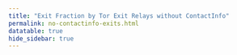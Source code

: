 ```yaml
---
title: "Exit Fraction by Tor Exit Relays without ContactInfo"
permalink: no-contactinfo-exits.html
datatable: true
hide_sidebar: true
---
```


<div>                        <script type="text/javascript">window.PlotlyConfig = {MathJaxConfig: 'local'};</script>
        <script src="https://cdn.plot.ly/plotly-latest.min.js"></script>                <div id="8e610018-746e-4ce7-8e89-26edb5a8c593" class="plotly-graph-div" style="height:100%; width:100%;"></div>            <script type="text/javascript">                                    window.PLOTLYENV=window.PLOTLYENV || {};                                    if (document.getElementById("8e610018-746e-4ce7-8e89-26edb5a8c593")) {                    Plotly.newPlot(                        "8e610018-746e-4ce7-8e89-26edb5a8c593",                        [{"fill": "tozeroy", "line": {"color": "red"}, "name": "exit probability (%)", "type": "scatter", "x": ["2021-01-16", "2021-01-17", "2021-01-18", "2021-01-19", "2021-01-20", "2021-01-21", "2021-01-22", "2021-01-23", "2021-01-24", "2021-01-25", "2021-01-26", "2021-01-27", "2021-01-28", "2021-01-29", "2021-01-30", "2021-01-31", "2021-02-01", "2021-02-02", "2021-02-03", "2021-02-04", "2021-02-05", "2021-02-06", "2021-02-07", "2021-02-08", "2021-02-09", "2021-02-10", "2021-02-11", "2021-02-12", "2021-02-13", "2021-02-14", "2021-02-15", "2021-02-16", "2021-02-17", "2021-02-18", "2021-02-19", "2021-02-20", "2021-02-21", "2021-02-22", "2021-02-23", "2021-02-24", "2021-02-25", "2021-02-26", "2021-02-27", "2021-02-28", "2021-03-01", "2021-03-02", "2021-03-03", "2021-03-04", "2021-03-05", "2021-03-06", "2021-03-07", "2021-03-08", "2021-03-09", "2021-03-10", "2021-03-11", "2021-03-13", "2021-03-14", "2021-03-15", "2021-03-16", "2021-03-17", "2021-03-18", "2021-03-19", "2021-03-20", "2021-03-21", "2021-03-22", "2021-03-23", "2021-03-24", "2021-03-25", "2021-03-26", "2021-03-27", "2021-03-28", "2021-03-29", "2021-03-30", "2021-03-31", "2021-04-01", "2021-04-02", "2021-04-03", "2021-04-04", "2021-04-05", "2021-04-06", "2021-04-07", "2021-04-08", "2021-04-09", "2021-04-10", "2021-04-11", "2021-04-12", "2021-04-13", "2021-04-14", "2021-04-15", "2021-04-16", "2021-04-17", "2021-04-18", "2021-04-19", "2021-04-20", "2021-04-21", "2021-04-22", "2021-04-23", "2021-04-24", "2021-04-25", "2021-04-26", "2021-04-27", "2021-04-28", "2021-04-29", "2021-04-30", "2021-05-01", "2021-05-02", "2021-05-03", "2021-05-04", "2021-05-05", "2021-05-06", "2021-05-07", "2021-05-08", "2021-05-09", "2021-05-10", "2021-05-11", "2021-05-12", "2021-05-13", "2021-05-14", "2021-05-15", "2021-05-16", "2021-05-17", "2021-05-18", "2021-05-19", "2021-05-20", "2021-05-21", "2021-05-22", "2021-05-23", "2021-05-24", "2021-05-25", "2021-05-26", "2021-05-27", "2021-05-28", "2021-05-29", "2021-05-30", "2021-05-31", "2021-06-01", "2021-06-02", "2021-06-03", "2021-06-04", "2021-06-05", "2021-06-06", "2021-06-07", "2021-06-09", "2021-06-10", "2021-06-11", "2021-06-12", "2021-06-13", "2021-06-14", "2021-06-15", "2021-06-16", "2021-06-17", "2021-06-18", "2021-06-19", "2021-06-20", "2021-06-21", "2021-06-22", "2021-06-23", "2021-06-24", "2021-06-25", "2021-06-26", "2021-06-27", "2021-06-28", "2021-06-29", "2021-06-30", "2021-07-01", "2021-07-02", "2021-07-03", "2021-07-04", "2021-07-05", "2021-07-06", "2021-07-07", "2021-07-08", "2021-07-09", "2021-07-10", "2021-07-11", "2021-07-12", "2021-07-13", "2021-07-14", "2021-07-15", "2021-07-16"], "xaxis": "x", "y": [20.58, 20.52, 19.52, 19.36, 19.64, 19.76, 19.54, 19.52, 19.67, 19.48, 19.0, 19.04, 19.75, 19.54, 19.4, 19.55, 19.4, 19.78, 19.66, 21.43, 17.78, 17.62, 18.11, 16.83, 18.14, 17.97, 18.27, 17.79, 18.03, 18.27, 18.76, 18.78, 19.37, 21.46, 9.74, 9.7, 10.87, 11.04, 10.82, 10.77, 11.05, 11.04, 11.2, 11.68, 11.66, 12.12, 12.17, 9.68, 9.46, 9.83, 9.3, 9.74, 9.64, 9.36, 8.91, 9.15, 9.65, 4.95, 4.85, 4.67, 5.08, 5.82, 6.05, 5.98, 4.36, 4.21, 4.3, 4.14, 4.06, 3.94, 4.07, 4.02, 4.07, 4.38, 4.54, 4.59, 4.62, 4.52, 4.69, 4.34, 4.28, 4.39, 4.32, 4.36, 4.61, 3.93, 4.16, 4.58, 4.38, 4.59, 4.63, 4.98, 5.35, 5.51, 5.87, 6.18, 6.62, 6.78, 7.31, 7.69, 7.87, 5.36, 5.53, 5.55, 5.37, 5.21, 5.38, 5.35, 5.35, 5.77, 5.82, 5.69, 5.85, 5.87, 6.17, 6.18, 6.44, 6.86, 7.02, 6.76, 6.76, 6.97, 7.19, 7.06, 7.32, 6.9, 7.11, 6.8, 7.02, 7.09, 6.65, 6.54, 6.34, 6.47, 5.92, 6.07, 5.85, 5.1, 5.22, 5.3, 5.05, 5.31, 4.85, 4.9, 4.99, 5.06, 5.21, 5.07, 4.45, 4.72, 4.54, 4.71, 4.63, 4.68, 4.63, 4.96, 4.69, 4.69, 5.1, 4.92, 5.27, 4.88, 4.57, 4.51, 4.4, 4.59, 4.65, 4.58, 4.9, 4.59, 4.4, 4.24, 4.55, 4.71, 4.52, 4.72, 4.66, 4.73, 4.74, 4.64], "yaxis": "y"}, {"line": {"color": "black"}, "name": "exit relays without ContactInfo", "type": "scatter", "x": ["2021-01-16", "2021-01-17", "2021-01-18", "2021-01-19", "2021-01-20", "2021-01-21", "2021-01-22", "2021-01-23", "2021-01-24", "2021-01-25", "2021-01-26", "2021-01-27", "2021-01-28", "2021-01-29", "2021-01-30", "2021-01-31", "2021-02-01", "2021-02-02", "2021-02-03", "2021-02-04", "2021-02-05", "2021-02-06", "2021-02-07", "2021-02-08", "2021-02-09", "2021-02-10", "2021-02-11", "2021-02-12", "2021-02-13", "2021-02-14", "2021-02-15", "2021-02-16", "2021-02-17", "2021-02-18", "2021-02-19", "2021-02-20", "2021-02-21", "2021-02-22", "2021-02-23", "2021-02-24", "2021-02-25", "2021-02-26", "2021-02-27", "2021-02-28", "2021-03-01", "2021-03-02", "2021-03-03", "2021-03-04", "2021-03-05", "2021-03-06", "2021-03-07", "2021-03-08", "2021-03-09", "2021-03-10", "2021-03-11", "2021-03-13", "2021-03-14", "2021-03-15", "2021-03-16", "2021-03-17", "2021-03-18", "2021-03-19", "2021-03-20", "2021-03-21", "2021-03-22", "2021-03-23", "2021-03-24", "2021-03-25", "2021-03-26", "2021-03-27", "2021-03-28", "2021-03-29", "2021-03-30", "2021-03-31", "2021-04-01", "2021-04-02", "2021-04-03", "2021-04-04", "2021-04-05", "2021-04-06", "2021-04-07", "2021-04-08", "2021-04-09", "2021-04-10", "2021-04-11", "2021-04-12", "2021-04-13", "2021-04-14", "2021-04-15", "2021-04-16", "2021-04-17", "2021-04-18", "2021-04-19", "2021-04-20", "2021-04-21", "2021-04-22", "2021-04-23", "2021-04-24", "2021-04-25", "2021-04-26", "2021-04-27", "2021-04-28", "2021-04-29", "2021-04-30", "2021-05-01", "2021-05-02", "2021-05-03", "2021-05-04", "2021-05-05", "2021-05-06", "2021-05-07", "2021-05-08", "2021-05-09", "2021-05-10", "2021-05-11", "2021-05-12", "2021-05-13", "2021-05-14", "2021-05-15", "2021-05-16", "2021-05-17", "2021-05-18", "2021-05-19", "2021-05-20", "2021-05-21", "2021-05-22", "2021-05-23", "2021-05-24", "2021-05-25", "2021-05-26", "2021-05-27", "2021-05-28", "2021-05-29", "2021-05-30", "2021-05-31", "2021-06-01", "2021-06-02", "2021-06-03", "2021-06-04", "2021-06-05", "2021-06-06", "2021-06-07", "2021-06-09", "2021-06-10", "2021-06-11", "2021-06-12", "2021-06-13", "2021-06-14", "2021-06-15", "2021-06-16", "2021-06-17", "2021-06-18", "2021-06-19", "2021-06-20", "2021-06-21", "2021-06-22", "2021-06-23", "2021-06-24", "2021-06-25", "2021-06-26", "2021-06-27", "2021-06-28", "2021-06-29", "2021-06-30", "2021-07-01", "2021-07-02", "2021-07-03", "2021-07-04", "2021-07-05", "2021-07-06", "2021-07-07", "2021-07-08", "2021-07-09", "2021-07-10", "2021-07-11", "2021-07-12", "2021-07-13", "2021-07-14", "2021-07-15", "2021-07-16"], "xaxis": "x", "y": [251, 254, 256, 254, 257, 258, 251, 252, 254, 251, 250, 250, 251, 255, 257, 256, 257, 258, 259, 272, 232, 227, 244, 255, 236, 234, 231, 235, 235, 237, 237, 246, 240, 248, 168, 175, 175, 181, 164, 163, 166, 164, 163, 166, 168, 175, 171, 164, 160, 171, 163, 170, 162, 159, 160, 162, 166, 132, 127, 125, 127, 123, 127, 126, 118, 120, 119, 119, 115, 115, 112, 120, 112, 117, 120, 119, 114, 116, 112, 113, 117, 111, 114, 117, 122, 113, 116, 116, 121, 119, 117, 126, 135, 130, 131, 134, 138, 136, 136, 136, 138, 125, 127, 125, 122, 120, 159, 218, 123, 117, 118, 118, 121, 114, 117, 117, 117, 123, 122, 120, 121, 120, 120, 117, 119, 114, 118, 116, 118, 117, 118, 120, 119, 119, 120, 122, 118, 112, 116, 117, 117, 116, 116, 111, 114, 112, 115, 111, 107, 110, 110, 106, 107, 108, 108, 108, 106, 107, 110, 109, 107, 105, 103, 102, 102, 103, 100, 101, 100, 99, 100, 99, 107, 104, 106, 104, 103, 106, 103, 101], "yaxis": "y2"}],                        {"hovermode": "x", "template": {"data": {"bar": [{"error_x": {"color": "#2a3f5f"}, "error_y": {"color": "#2a3f5f"}, "marker": {"line": {"color": "#E5ECF6", "width": 0.5}}, "type": "bar"}], "barpolar": [{"marker": {"line": {"color": "#E5ECF6", "width": 0.5}}, "type": "barpolar"}], "carpet": [{"aaxis": {"endlinecolor": "#2a3f5f", "gridcolor": "white", "linecolor": "white", "minorgridcolor": "white", "startlinecolor": "#2a3f5f"}, "baxis": {"endlinecolor": "#2a3f5f", "gridcolor": "white", "linecolor": "white", "minorgridcolor": "white", "startlinecolor": "#2a3f5f"}, "type": "carpet"}], "choropleth": [{"colorbar": {"outlinewidth": 0, "ticks": ""}, "type": "choropleth"}], "contour": [{"colorbar": {"outlinewidth": 0, "ticks": ""}, "colorscale": [[0.0, "#0d0887"], [0.1111111111111111, "#46039f"], [0.2222222222222222, "#7201a8"], [0.3333333333333333, "#9c179e"], [0.4444444444444444, "#bd3786"], [0.5555555555555556, "#d8576b"], [0.6666666666666666, "#ed7953"], [0.7777777777777778, "#fb9f3a"], [0.8888888888888888, "#fdca26"], [1.0, "#f0f921"]], "type": "contour"}], "contourcarpet": [{"colorbar": {"outlinewidth": 0, "ticks": ""}, "type": "contourcarpet"}], "heatmap": [{"colorbar": {"outlinewidth": 0, "ticks": ""}, "colorscale": [[0.0, "#0d0887"], [0.1111111111111111, "#46039f"], [0.2222222222222222, "#7201a8"], [0.3333333333333333, "#9c179e"], [0.4444444444444444, "#bd3786"], [0.5555555555555556, "#d8576b"], [0.6666666666666666, "#ed7953"], [0.7777777777777778, "#fb9f3a"], [0.8888888888888888, "#fdca26"], [1.0, "#f0f921"]], "type": "heatmap"}], "heatmapgl": [{"colorbar": {"outlinewidth": 0, "ticks": ""}, "colorscale": [[0.0, "#0d0887"], [0.1111111111111111, "#46039f"], [0.2222222222222222, "#7201a8"], [0.3333333333333333, "#9c179e"], [0.4444444444444444, "#bd3786"], [0.5555555555555556, "#d8576b"], [0.6666666666666666, "#ed7953"], [0.7777777777777778, "#fb9f3a"], [0.8888888888888888, "#fdca26"], [1.0, "#f0f921"]], "type": "heatmapgl"}], "histogram": [{"marker": {"colorbar": {"outlinewidth": 0, "ticks": ""}}, "type": "histogram"}], "histogram2d": [{"colorbar": {"outlinewidth": 0, "ticks": ""}, "colorscale": [[0.0, "#0d0887"], [0.1111111111111111, "#46039f"], [0.2222222222222222, "#7201a8"], [0.3333333333333333, "#9c179e"], [0.4444444444444444, "#bd3786"], [0.5555555555555556, "#d8576b"], [0.6666666666666666, "#ed7953"], [0.7777777777777778, "#fb9f3a"], [0.8888888888888888, "#fdca26"], [1.0, "#f0f921"]], "type": "histogram2d"}], "histogram2dcontour": [{"colorbar": {"outlinewidth": 0, "ticks": ""}, "colorscale": [[0.0, "#0d0887"], [0.1111111111111111, "#46039f"], [0.2222222222222222, "#7201a8"], [0.3333333333333333, "#9c179e"], [0.4444444444444444, "#bd3786"], [0.5555555555555556, "#d8576b"], [0.6666666666666666, "#ed7953"], [0.7777777777777778, "#fb9f3a"], [0.8888888888888888, "#fdca26"], [1.0, "#f0f921"]], "type": "histogram2dcontour"}], "mesh3d": [{"colorbar": {"outlinewidth": 0, "ticks": ""}, "type": "mesh3d"}], "parcoords": [{"line": {"colorbar": {"outlinewidth": 0, "ticks": ""}}, "type": "parcoords"}], "pie": [{"automargin": true, "type": "pie"}], "scatter": [{"marker": {"colorbar": {"outlinewidth": 0, "ticks": ""}}, "type": "scatter"}], "scatter3d": [{"line": {"colorbar": {"outlinewidth": 0, "ticks": ""}}, "marker": {"colorbar": {"outlinewidth": 0, "ticks": ""}}, "type": "scatter3d"}], "scattercarpet": [{"marker": {"colorbar": {"outlinewidth": 0, "ticks": ""}}, "type": "scattercarpet"}], "scattergeo": [{"marker": {"colorbar": {"outlinewidth": 0, "ticks": ""}}, "type": "scattergeo"}], "scattergl": [{"marker": {"colorbar": {"outlinewidth": 0, "ticks": ""}}, "type": "scattergl"}], "scattermapbox": [{"marker": {"colorbar": {"outlinewidth": 0, "ticks": ""}}, "type": "scattermapbox"}], "scatterpolar": [{"marker": {"colorbar": {"outlinewidth": 0, "ticks": ""}}, "type": "scatterpolar"}], "scatterpolargl": [{"marker": {"colorbar": {"outlinewidth": 0, "ticks": ""}}, "type": "scatterpolargl"}], "scatterternary": [{"marker": {"colorbar": {"outlinewidth": 0, "ticks": ""}}, "type": "scatterternary"}], "surface": [{"colorbar": {"outlinewidth": 0, "ticks": ""}, "colorscale": [[0.0, "#0d0887"], [0.1111111111111111, "#46039f"], [0.2222222222222222, "#7201a8"], [0.3333333333333333, "#9c179e"], [0.4444444444444444, "#bd3786"], [0.5555555555555556, "#d8576b"], [0.6666666666666666, "#ed7953"], [0.7777777777777778, "#fb9f3a"], [0.8888888888888888, "#fdca26"], [1.0, "#f0f921"]], "type": "surface"}], "table": [{"cells": {"fill": {"color": "#EBF0F8"}, "line": {"color": "white"}}, "header": {"fill": {"color": "#C8D4E3"}, "line": {"color": "white"}}, "type": "table"}]}, "layout": {"annotationdefaults": {"arrowcolor": "#2a3f5f", "arrowhead": 0, "arrowwidth": 1}, "autotypenumbers": "strict", "coloraxis": {"colorbar": {"outlinewidth": 0, "ticks": ""}}, "colorscale": {"diverging": [[0, "#8e0152"], [0.1, "#c51b7d"], [0.2, "#de77ae"], [0.3, "#f1b6da"], [0.4, "#fde0ef"], [0.5, "#f7f7f7"], [0.6, "#e6f5d0"], [0.7, "#b8e186"], [0.8, "#7fbc41"], [0.9, "#4d9221"], [1, "#276419"]], "sequential": [[0.0, "#0d0887"], [0.1111111111111111, "#46039f"], [0.2222222222222222, "#7201a8"], [0.3333333333333333, "#9c179e"], [0.4444444444444444, "#bd3786"], [0.5555555555555556, "#d8576b"], [0.6666666666666666, "#ed7953"], [0.7777777777777778, "#fb9f3a"], [0.8888888888888888, "#fdca26"], [1.0, "#f0f921"]], "sequentialminus": [[0.0, "#0d0887"], [0.1111111111111111, "#46039f"], [0.2222222222222222, "#7201a8"], [0.3333333333333333, "#9c179e"], [0.4444444444444444, "#bd3786"], [0.5555555555555556, "#d8576b"], [0.6666666666666666, "#ed7953"], [0.7777777777777778, "#fb9f3a"], [0.8888888888888888, "#fdca26"], [1.0, "#f0f921"]]}, "colorway": ["#636efa", "#EF553B", "#00cc96", "#ab63fa", "#FFA15A", "#19d3f3", "#FF6692", "#B6E880", "#FF97FF", "#FECB52"], "font": {"color": "#2a3f5f"}, "geo": {"bgcolor": "white", "lakecolor": "white", "landcolor": "#E5ECF6", "showlakes": true, "showland": true, "subunitcolor": "white"}, "hoverlabel": {"align": "left"}, "hovermode": "closest", "mapbox": {"style": "light"}, "paper_bgcolor": "white", "plot_bgcolor": "#E5ECF6", "polar": {"angularaxis": {"gridcolor": "white", "linecolor": "white", "ticks": ""}, "bgcolor": "#E5ECF6", "radialaxis": {"gridcolor": "white", "linecolor": "white", "ticks": ""}}, "scene": {"xaxis": {"backgroundcolor": "#E5ECF6", "gridcolor": "white", "gridwidth": 2, "linecolor": "white", "showbackground": true, "ticks": "", "zerolinecolor": "white"}, "yaxis": {"backgroundcolor": "#E5ECF6", "gridcolor": "white", "gridwidth": 2, "linecolor": "white", "showbackground": true, "ticks": "", "zerolinecolor": "white"}, "zaxis": {"backgroundcolor": "#E5ECF6", "gridcolor": "white", "gridwidth": 2, "linecolor": "white", "showbackground": true, "ticks": "", "zerolinecolor": "white"}}, "shapedefaults": {"line": {"color": "#2a3f5f"}}, "ternary": {"aaxis": {"gridcolor": "white", "linecolor": "white", "ticks": ""}, "baxis": {"gridcolor": "white", "linecolor": "white", "ticks": ""}, "bgcolor": "#E5ECF6", "caxis": {"gridcolor": "white", "linecolor": "white", "ticks": ""}}, "title": {"x": 0.05}, "xaxis": {"automargin": true, "gridcolor": "white", "linecolor": "white", "ticks": "", "title": {"standoff": 15}, "zerolinecolor": "white", "zerolinewidth": 2}, "yaxis": {"automargin": true, "gridcolor": "white", "linecolor": "white", "ticks": "", "title": {"standoff": 15}, "zerolinecolor": "white", "zerolinewidth": 2}}}, "xaxis": {"anchor": "y", "domain": [0.0, 0.94], "rangeselector": {"buttons": [{"count": 7, "label": "week", "step": "day", "stepmode": "backward"}, {"count": 1, "label": "month", "step": "month", "stepmode": "backward"}, {"count": 2, "label": "2 months", "step": "month", "stepmode": "backward"}, {"count": 3, "label": "3 months", "step": "month", "stepmode": "backward"}, {"step": "all"}]}}, "yaxis": {"anchor": "x", "domain": [0.0, 1.0], "rangemode": "tozero", "ticksuffix": "%", "title": {"text": "exit probability (%)"}}, "yaxis2": {"anchor": "x", "overlaying": "y", "side": "right", "title": {"text": "tor exit relays without ContactInfo"}}},                        {"responsive": true}                    )                };                            </script>        </div>

This table shows tor exit relays that do not have a ContactInfo.

<div class="datatable-begin"></div>

| Nickname                                                                                   |   Mbit/s | IPv4                                                                                                           | First Seen   | Tor Version   | AS Name                                                                                                             |
|:-------------------------------------------------------------------------------------------|---------:|:---------------------------------------------------------------------------------------------------------------|:-------------|:--------------|:--------------------------------------------------------------------------------------------------------------------|
| [motauri](https://yui.cat/relay/01181B31BE5860C7D66DA88F88AD522C06470FD9.html)             |        9 | [95.143.193.125](https://stat.ripe.net/95.143.193.125) [whois](https://bgp.he.net/ip/95.143.193.125#_whois)    | 2018-03-19   | 0.3.5.14      | [Internetport Sweden AB](https://stat.ripe.net/AS49770)                                                             |
| [Overjump](https://yui.cat/relay/01CB2E297A8F586DBBCF98F028A3D1A49B0AB7BA.html)            |        1 | [103.228.53.155](https://stat.ripe.net/103.228.53.155) [whois](https://bgp.he.net/ip/103.228.53.155#_whois)    | 2020-04-23   | 0.4.5.9       | [Gigabit Hosting Sdn Bhd](https://stat.ripe.net/AS55720)                                                            |
| [turnt](https://yui.cat/relay/038C30D2AD053147C91EFB1291527ED621D7D1B1.html)               |       62 | [82.221.131.71](https://stat.ripe.net/82.221.131.71) [whois](https://bgp.he.net/ip/82.221.131.71#_whois)       | 2019-03-04   | 0.4.5.9       | [Advania Island ehf](https://stat.ripe.net/AS50613)                                                                 |
| [Shockrealm](https://yui.cat/relay/03EE7DDD931D92BB57B81B3038AE7C40A08AB237.html)          |       16 | [123.30.128.138](https://stat.ripe.net/123.30.128.138) [whois](https://bgp.he.net/ip/123.30.128.138#_whois)    | 2019-04-03   | 0.4.5.9       | None                                                                                                                |
| [arbitrium](https://yui.cat/relay/03F68AB569154C4B995E7F36528322079E4829B9.html)           |        4 | [187.20.175.212](https://stat.ripe.net/187.20.175.212) [whois](https://bgp.he.net/ip/187.20.175.212#_whois)    | 2017-08-08   | 0.4.5.9       | None                                                                                                                |
| [cauldwell](https://yui.cat/relay/059208418A85DAEA537027F54AF9DB8A01AFF381.html)           |       39 | [159.89.174.9](https://stat.ripe.net/159.89.174.9) [whois](https://bgp.he.net/ip/159.89.174.9#_whois)          | 2019-11-14   | 0.4.5.9       | None                                                                                                                |
| [xbHnAiyz](https://yui.cat/relay/0617619C1BAA2610ABE6CE78C25F76EA5F550A1C.html)            |       16 | [178.17.171.109](https://stat.ripe.net/178.17.171.109) [whois](https://bgp.he.net/ip/178.17.171.109#_whois)    | 2021-05-27   | 0.4.5.8       | [I.C.S. Trabia-Network S.R.L.](https://stat.ripe.net/AS43289)                                                       |
| [Hungary](https://yui.cat/relay/08B73526414F3716C1CC5555411B35EB8DA50607.html)             |      592 | [91.219.237.21](https://stat.ripe.net/91.219.237.21) [whois](https://bgp.he.net/ip/91.219.237.21#_whois)       | 2021-04-07   | 0.4.6.5       | [ServerAstra Kft.](https://stat.ripe.net/AS56322)                                                                   |
| [TK295](https://yui.cat/relay/0BB5D0834C16CC0E63F3406465498ED6B7453C56.html)               |      103 | [185.26.126.33](https://stat.ripe.net/185.26.126.33) [whois](https://bgp.he.net/ip/185.26.126.33#_whois)       | 2021-07-07   | 0.4.5.8       | [GANDI SAS](https://stat.ripe.net/AS29169)                                                                          |
| [Seraph](https://yui.cat/relay/0D364448C8E55D5A89AF19AF4399AE559ED82759.html)              |        3 | [72.93.243.211](https://stat.ripe.net/72.93.243.211) [whois](https://bgp.he.net/ip/72.93.243.211#_whois)       | 2020-08-11   | 0.3.5.15      | None                                                                                                                |
| [Unnamed](https://yui.cat/relay/0E0BD8F29AB324CC6CDBF5AA49C997675CDAF338.html)             |       28 | [93.95.227.69](https://stat.ripe.net/93.95.227.69) [whois](https://bgp.he.net/ip/93.95.227.69#_whois)          | 2021-05-12   | 0.4.5.9       | [1984 ehf](https://stat.ripe.net/AS44925)                                                                           |
| [InternetFireEscape](https://yui.cat/relay/0EFCD761770F9207A23E98D2C4860C6FCD9176A2.html)  |        8 | [172.81.131.110](https://stat.ripe.net/172.81.131.110) [whois](https://bgp.he.net/ip/172.81.131.110#_whois)    | 2021-02-07   | 0.3.5.10      | None                                                                                                                |
| [TheEndOfTheInternet](https://yui.cat/relay/12836441FEAC9AEE13A144A64E51AB2AD98885B4.html) |        8 | [172.81.131.111](https://stat.ripe.net/172.81.131.111) [whois](https://bgp.he.net/ip/172.81.131.111#_whois)    | 2021-02-08   | 0.3.5.10      | None                                                                                                                |
| [Unnamed](https://yui.cat/relay/1F7EAF14071F8975AFCF219FD62E8451B40E70BB.html)             |       83 | [51.158.78.27](https://stat.ripe.net/51.158.78.27) [whois](https://bgp.he.net/ip/51.158.78.27#_whois)          | 2020-06-01   | 0.4.4.6       | [ONLINE S.A.S.](https://stat.ripe.net/AS12876)                                                                      |
| [Magic](https://yui.cat/relay/2422DD77A4797310F826B12483B0801F5EDF3519.html)               |       13 | [131.255.4.96](https://stat.ripe.net/131.255.4.96) [whois](https://bgp.he.net/ip/131.255.4.96#_whois)          | 2020-04-27   | 0.4.5.9       | None                                                                                                                |
| [hkt001](https://yui.cat/relay/25F49247646F1F9C9C4B31217AE004308B271359.html)              |        7 | [103.35.74.74](https://stat.ripe.net/103.35.74.74) [whois](https://bgp.he.net/ip/103.35.74.74#_whois)          | 2020-04-17   | 0.3.5.10      | [Techavenue International Ltd](https://stat.ripe.net/AS134520)                                                      |
| [RunningOnFumes4](https://yui.cat/relay/2B34099ED2BC598C4745C96C873FD73A445646BD.html)     |       16 | [185.82.219.109](https://stat.ripe.net/185.82.219.109) [whois](https://bgp.he.net/ip/185.82.219.109#_whois)    | 2019-12-30   | 0.4.2.5       | [ITL LLC](https://stat.ripe.net/AS59729)                                                                            |
| [tauro](https://yui.cat/relay/2B88AAD2E601E56E5EAE82BEC38AAB0CA6EF2283.html)               |       19 | [189.84.21.44](https://stat.ripe.net/189.84.21.44) [whois](https://bgp.he.net/ip/189.84.21.44#_whois)          | 2016-03-23   | 0.3.5.14      | None                                                                                                                |
| [0001](https://yui.cat/relay/2BD1936E0B4D5BB615CF99B0CFF74EAF19426888.html)                |       59 | [91.92.109.43](https://stat.ripe.net/91.92.109.43) [whois](https://bgp.he.net/ip/91.92.109.43#_whois)          | 2019-08-15   | 0.4.6.4-rc    | [Neterra Ltd.](https://stat.ripe.net/AS34224)                                                                       |
| [mashedPotato](https://yui.cat/relay/2E6EE0D63EEAA9FF044AA92F951E5767106FF738.html)        |      157 | [91.250.242.12](https://stat.ripe.net/91.250.242.12) [whois](https://bgp.he.net/ip/91.250.242.12#_whois)       | 2019-06-07   | 0.3.5.14      | [NAV COMMUNICATIONS SRL](https://stat.ripe.net/AS6718)                                                              |
| [Mewse](https://yui.cat/relay/345E03CEFB7BF04613FCA14532F38D1BB9EDBD47.html)               |      153 | [45.128.133.242](https://stat.ripe.net/45.128.133.242) [whois](https://bgp.he.net/ip/45.128.133.242#_whois)    | 2019-10-31   | 0.4.5.8       | [EstNOC OY](https://stat.ripe.net/AS206804)                                                                         |
| [GuruKopi](https://yui.cat/relay/35449EB3D025CC24601FB43884F9699367D677CF.html)            |        0 | [118.163.74.160](https://stat.ripe.net/118.163.74.160) [whois](https://bgp.he.net/ip/118.163.74.160#_whois)    | 2015-10-26   | 0.4.5.8       | [Chunghwa Telecom Co., Ltd.](https://stat.ripe.net/AS3462)                                                          |
| [folo](https://yui.cat/relay/389FBE96BA489D93AF2124EB9ABE339FC4C72F1B.html)                |       47 | [185.117.118.15](https://stat.ripe.net/185.117.118.15) [whois](https://bgp.he.net/ip/185.117.118.15#_whois)    | 2021-03-22   | 0.4.5.9       | [Oy Crea Nova Hosting Solution Ltd](https://stat.ripe.net/AS51765)                                                  |
| [criticalcat](https://yui.cat/relay/3910C5CA0CC5AFE22C709DF471A2B5B6B4AEDC98.html)         |       37 | [46.182.106.190](https://stat.ripe.net/46.182.106.190) [whois](https://bgp.he.net/ip/46.182.106.190#_whois)    | 2019-01-20   | 0.4.5.7       | [YISP B.V.](https://stat.ripe.net/AS58073)                                                                          |
| [laruneheureuse](https://yui.cat/relay/3BB47BFF2788B534A5BACA37879C48EEBE5E8800.html)      |       29 | [185.65.206.154](https://stat.ripe.net/185.65.206.154) [whois](https://bgp.he.net/ip/185.65.206.154#_whois)    | 2019-02-27   | 0.3.5.14      | [CityNet Telekom Ltd.](https://stat.ripe.net/AS59895)                                                               |
| [Unnamed](https://yui.cat/relay/3D88A12FB7A935FD26E605A4711F96843D2E1A27.html)             |       45 | [209.141.51.252](https://stat.ripe.net/209.141.51.252) [whois](https://bgp.he.net/ip/209.141.51.252#_whois)    | 2021-05-24   | 0.4.5.7       | None                                                                                                                |
| [RunningOnFumes2](https://yui.cat/relay/424BF86927E80D916589BB12248BD468BB470684.html)     |       18 | [217.12.221.131](https://stat.ripe.net/217.12.221.131) [whois](https://bgp.he.net/ip/217.12.221.131#_whois)    | 2019-04-26   | 0.4.2.5       | [ITL LLC](https://stat.ripe.net/AS15626)                                                                            |
| [Memains](https://yui.cat/relay/47D92847A4F9DE51BF2EB842ECA45F16AA81D53A.html)             |        6 | [103.249.28.195](https://stat.ripe.net/103.249.28.195) [whois](https://bgp.he.net/ip/103.249.28.195#_whois)    | 2020-08-21   | 0.4.5.7       | None                                                                                                                |
| [moxon](https://yui.cat/relay/4CF05E75DD23A18E6E5681C4011E5254784A3EE0.html)               |       15 | [164.132.9.199](https://stat.ripe.net/164.132.9.199) [whois](https://bgp.he.net/ip/164.132.9.199#_whois)       | 2019-04-09   | 0.3.5.14      | [OVH SAS](https://stat.ripe.net/AS16276)                                                                            |
| [themossyboulderspa](https://yui.cat/relay/4D79169638B5DAF821B30624725FD3418F850ADE.html)  |        5 | [45.114.130.4](https://stat.ripe.net/45.114.130.4) [whois](https://bgp.he.net/ip/45.114.130.4#_whois)          | 2019-04-17   | 0.4.5.9       | None                                                                                                                |
| [TorillaTavataan3](https://yui.cat/relay/4F8DA5B1E60AC1EB62E10D8CC6D517D1B9B15ADD.html)    |       62 | [51.15.76.60](https://stat.ripe.net/51.15.76.60) [whois](https://bgp.he.net/ip/51.15.76.60#_whois)             | 2021-04-26   | 0.4.5.7       | [ONLINE S.A.S.](https://stat.ripe.net/AS12876)                                                                      |
| [hp](https://yui.cat/relay/5127811F9CABFE48BCD5E70698F8CEDA07AA6E0B.html)                  |       49 | [104.244.76.170](https://stat.ripe.net/104.244.76.170) [whois](https://bgp.he.net/ip/104.244.76.170#_whois)    | 2020-08-10   | 0.3.5.15      | None                                                                                                                |
| [myNickFranch](https://yui.cat/relay/51F21DF11E88327520EA2F8025C0A5B61ACA7B7B.html)        |       12 | [154.94.7.85](https://stat.ripe.net/154.94.7.85) [whois](https://bgp.he.net/ip/154.94.7.85#_whois)             | 2021-04-13   | 0.3.5.10      | [YISU CLOUD LTD](https://stat.ripe.net/AS138152)                                                                    |
| [morata](https://yui.cat/relay/529D9C84E0D6A6141D409C1B02DB81B2B8E8E973.html)              |       14 | [103.236.201.88](https://stat.ripe.net/103.236.201.88) [whois](https://bgp.he.net/ip/103.236.201.88#_whois)    | 2019-04-25   | 0.4.5.9       | None                                                                                                                |
| [Unnamed](https://yui.cat/relay/54A3F3DD5248904054465A1380681C1A0D0BF06D.html)             |       95 | [104.244.73.131](https://stat.ripe.net/104.244.73.131) [whois](https://bgp.he.net/ip/104.244.73.131#_whois)    | 2021-01-03   | 0.4.5.8       | None                                                                                                                |
| [KiandChi](https://yui.cat/relay/5512557491F87D888FC485FF6484265A754ABF53.html)            |       62 | [82.221.131.5](https://stat.ripe.net/82.221.131.5) [whois](https://bgp.he.net/ip/82.221.131.5#_whois)          | 2019-02-26   | 0.4.5.9       | [Advania Island ehf](https://stat.ripe.net/AS50613)                                                                 |
| [REX2](https://yui.cat/relay/590868658B6852AF7BB20316DB63CDC84508EC2E.html)                |       59 | [27.122.59.100](https://stat.ripe.net/27.122.59.100) [whois](https://bgp.he.net/ip/27.122.59.100#_whois)       | 2019-08-26   | 0.4.5.8       | [TechAvenue Sdn Bhd](https://stat.ripe.net/AS55799)                                                                 |
| [Unnamed](https://yui.cat/relay/5DC945CE8FB2A37E6E2795ECD2709BB21F8714B0.html)             |      154 | [207.244.70.35](https://stat.ripe.net/207.244.70.35) [whois](https://bgp.he.net/ip/207.244.70.35#_whois)       | 2015-08-28   | 0.4.6.6       | None                                                                                                                |
| [ESCAPE](https://yui.cat/relay/63E094A5447799673C1141134058F948074EAA63.html)              |       92 | [87.120.254.105](https://stat.ripe.net/87.120.254.105) [whois](https://bgp.he.net/ip/87.120.254.105#_whois)    | 2020-03-26   | 0.4.4.6       | [Neterra Ltd.](https://stat.ripe.net/AS34224)                                                                       |
| [anonymous](https://yui.cat/relay/683A42EFD4D650B8398840A3A19CA39CD961C7E2.html)           |        4 | [45.79.144.222](https://stat.ripe.net/45.79.144.222) [whois](https://bgp.he.net/ip/45.79.144.222#_whois)       | 2019-06-30   | 0.4.6.6       | [Linode, LLC](https://stat.ripe.net/AS63949)                                                                        |
| [VS2](https://yui.cat/relay/6993D2BCDBEE0D19A1B27A63EDF5BCEA59FE9BF0.html)                 |        8 | [202.43.239.13](https://stat.ripe.net/202.43.239.13) [whois](https://bgp.he.net/ip/202.43.239.13#_whois)       | 2021-05-14   | 0.3.5.10      | [Better Cloud Limited](https://stat.ripe.net/AS133744)                                                              |
| [Unnamed](https://yui.cat/relay/6FB41ED1D68FCC399DCE81600CE30360DCFFE263.html)             |      117 | [62.210.37.82](https://stat.ripe.net/62.210.37.82) [whois](https://bgp.he.net/ip/62.210.37.82#_whois)          | 2014-08-27   | 0.4.6.6       | [ONLINE S.A.S.](https://stat.ripe.net/AS12876)                                                                      |
| [Ozigbo](https://yui.cat/relay/73010D9C5A330C7D3E65057E88B871C4D5D233D5.html)              |       21 | [202.165.228.161](https://stat.ripe.net/202.165.228.161) [whois](https://bgp.he.net/ip/202.165.228.161#_whois) | 2019-08-06   | 0.4.4.6       | [Multinet Broadband](https://stat.ripe.net/AS135523)                                                                |
| [shalazarthewizard](https://yui.cat/relay/745048F51A834FA9152F62021593F2CD62C31ABA.html)   |       27 | [23.239.22.248](https://stat.ripe.net/23.239.22.248) [whois](https://bgp.he.net/ip/23.239.22.248#_whois)       | 2020-02-11   | 0.3.5.12      | [Linode, LLC](https://stat.ripe.net/AS63949)                                                                        |
| [Unnamed](https://yui.cat/relay/74A19D86DDF63F1133B414B81F36E1F44640811F.html)             |      117 | [62.210.105.116](https://stat.ripe.net/62.210.105.116) [whois](https://bgp.he.net/ip/62.210.105.116#_whois)    | 2015-05-27   | 0.4.6.6       | [ONLINE S.A.S.](https://stat.ripe.net/AS12876)                                                                      |
| [megalama](https://yui.cat/relay/7B237E6EB5383C8D0852097B6633BAC3FAB5EA39.html)            |      214 | [45.129.56.200](https://stat.ripe.net/45.129.56.200) [whois](https://bgp.he.net/ip/45.129.56.200#_whois)       | 2019-06-04   | 0.4.5.8       | [31173 Services AB](https://stat.ripe.net/AS39351)                                                                  |
| [Unnamed](https://yui.cat/relay/7B87EF57DAC332D7016C04AE82063E93B5162C44.html)             |       67 | [51.158.65.243](https://stat.ripe.net/51.158.65.243) [whois](https://bgp.he.net/ip/51.158.65.243#_whois)       | 2019-12-05   | 0.4.4.6       | [ONLINE S.A.S.](https://stat.ripe.net/AS12876)                                                                      |
| [Michelangelo](https://yui.cat/relay/7D33FC2D047493C6A514F5A4C1D70FCA54EA55DD.html)        |       30 | [200.122.181.2](https://stat.ripe.net/200.122.181.2) [whois](https://bgp.he.net/ip/200.122.181.2#_whois)       | 2020-10-02   | 0.4.5.9       | None                                                                                                                |
| [freedom](https://yui.cat/relay/7EECBAB900DFD29BF5F07AAD41EAF1E2BFF467E9.html)             |      519 | [209.127.17.242](https://stat.ripe.net/209.127.17.242) [whois](https://bgp.he.net/ip/209.127.17.242#_whois)    | 2021-01-31   | 0.4.5.6       | None                                                                                                                |
| [TorillaTavataan4](https://yui.cat/relay/83BE87E4239F75A6E32E191205366E04B175193F.html)    |       54 | [51.15.76.60](https://stat.ripe.net/51.15.76.60) [whois](https://bgp.he.net/ip/51.15.76.60#_whois)             | 2021-04-26   | 0.4.5.7       | [ONLINE S.A.S.](https://stat.ripe.net/AS12876)                                                                      |
| [xinchaovit](https://yui.cat/relay/84640625221A4E96309AFE0810B38646BC60F458.html)          |        1 | [125.212.241.131](https://stat.ripe.net/125.212.241.131) [whois](https://bgp.he.net/ip/125.212.241.131#_whois) | 2019-03-29   | 0.4.5.8       | None                                                                                                                |
| [Fuller](https://yui.cat/relay/8967D7B73377DDB0762CB747B3F88977BF3B3D33.html)              |       12 | [41.77.136.114](https://stat.ripe.net/41.77.136.114) [whois](https://bgp.he.net/ip/41.77.136.114#_whois)       | 2019-04-17   | 0.3.5.8       | [City Net Telecom](https://stat.ripe.net/AS33785)                                                                   |
| [lavillederobots](https://yui.cat/relay/897EBBD5B5325559E0E3650792F68CE068DA69E5.html)     |        8 | [41.215.241.146](https://stat.ripe.net/41.215.241.146) [whois](https://bgp.he.net/ip/41.215.241.146#_whois)    | 2019-03-07   | 0.4.5.9       | [City Net Telecom](https://stat.ripe.net/AS33785)                                                                   |
| [Auroch](https://yui.cat/relay/8CA16E878293D11F0E0803E5FC09F93A5C666889.html)              |       31 | [178.17.174.198](https://stat.ripe.net/178.17.174.198) [whois](https://bgp.he.net/ip/178.17.174.198#_whois)    | 2017-09-13   | 0.4.5.9       | [I.C.S. Trabia-Network S.R.L.](https://stat.ripe.net/AS43289)                                                       |
| [pointderupture](https://yui.cat/relay/8F16229D5425774DCA566D7737596178153DB838.html)      |       70 | [195.80.151.30](https://stat.ripe.net/195.80.151.30) [whois](https://bgp.he.net/ip/195.80.151.30#_whois)       | 2020-03-30   | 0.4.5.8       | [EstNOC OY](https://stat.ripe.net/AS206804)                                                                         |
| [TK113](https://yui.cat/relay/8F2FF7D84C5C263E40DECC210E57230BA08DB28F.html)               |      150 | [185.26.126.102](https://stat.ripe.net/185.26.126.102) [whois](https://bgp.he.net/ip/185.26.126.102#_whois)    | 2021-07-07   | 0.4.5.9       | [GANDI SAS](https://stat.ripe.net/AS29169)                                                                          |
| [AuraJet](https://yui.cat/relay/90B818902D42800A5E5F31A2C0D9A2B0B31EAC5F.html)             |       74 | [141.98.10.59](https://stat.ripe.net/141.98.10.59) [whois](https://bgp.he.net/ip/141.98.10.59#_whois)          | 2020-11-29   | 0.4.5.8       | [UAB Host Baltic](https://stat.ripe.net/AS209605)                                                                   |
| [StainBaron](https://yui.cat/relay/90C3902B9F4AD3A9C8CD7BCF000988E903A1CA5A.html)          |       36 | [139.99.120.130](https://stat.ripe.net/139.99.120.130) [whois](https://bgp.he.net/ip/139.99.120.130#_whois)    | 2020-04-22   | 0.4.5.7       | [OVH SAS](https://stat.ripe.net/AS16276)                                                                            |
| [thorn](https://yui.cat/relay/9493135BC3EC01A29707EACA058FCEBD619F3BB1.html)               |      779 | [51.210.34.150](https://stat.ripe.net/51.210.34.150) [whois](https://bgp.he.net/ip/51.210.34.150#_whois)       | 2020-08-20   | 0.4.4.6       | [OVH SAS](https://stat.ripe.net/AS16276)                                                                            |
| [wimbakinemar](https://yui.cat/relay/975DF2CA6288228044A9162FF0D38B3EE15298CD.html)        |       38 | [151.237.185.110](https://stat.ripe.net/151.237.185.110) [whois](https://bgp.he.net/ip/151.237.185.110#_whois) | 2020-01-15   | 0.4.4.6       | [Inter Connects Inc](https://stat.ripe.net/AS57858)                                                                 |
| [FrwrdExit](https://yui.cat/relay/982C77C99AE284F9ECFAC20F9132F15B2E184D35.html)           |      163 | [135.148.43.32](https://stat.ripe.net/135.148.43.32) [whois](https://bgp.he.net/ip/135.148.43.32#_whois)       | 2021-06-19   | 0.4.5.9       | [OVH SAS](https://stat.ripe.net/AS16276)                                                                            |
| [nacor](https://yui.cat/relay/98FB767DAD3438B187F5BC8968EC8BB57896032A.html)               |      182 | [185.65.205.10](https://stat.ripe.net/185.65.205.10) [whois](https://bgp.he.net/ip/185.65.205.10#_whois)       | 2016-03-23   | 0.4.5.6       | [CityNet Telekom Ltd.](https://stat.ripe.net/AS59895)                                                               |
| [prayerfortibet](https://yui.cat/relay/99C5ACEF5AC8E3D3C4DE79004F3AC649B375891C.html)      |       17 | [91.244.181.85](https://stat.ripe.net/91.244.181.85) [whois](https://bgp.he.net/ip/91.244.181.85#_whois)       | 2019-06-06   | 0.4.5.8       | [UK Dedicated Servers Limited](https://stat.ripe.net/AS42831)                                                       |
| [ClubDefiance](https://yui.cat/relay/9AC9FC25AF46F3D73AFF481D1611770D6ED013B0.html)        |      207 | [149.3.170.150](https://stat.ripe.net/149.3.170.150) [whois](https://bgp.he.net/ip/149.3.170.150#_whois)       | 2021-06-04   | 0.4.5.7       | [IP Connect Inc](https://stat.ripe.net/AS213373)                                                                    |
| [calator](https://yui.cat/relay/9BAAA9CBA3109C2C807F2E84D5C9C0C8C147DCE6.html)             |       90 | [178.17.174.164](https://stat.ripe.net/178.17.174.164) [whois](https://bgp.he.net/ip/178.17.174.164#_whois)    | 2020-03-22   | 0.4.5.9       | [I.C.S. Trabia-Network S.R.L.](https://stat.ripe.net/AS43289)                                                       |
| [demonteal](https://yui.cat/relay/A5B15D590C207446BFB6F739FCA67DE8C176F431.html)           |       43 | [138.59.18.110](https://stat.ripe.net/138.59.18.110) [whois](https://bgp.he.net/ip/138.59.18.110#_whois)       | 2019-05-14   | 0.4.5.6       | None                                                                                                                |
| [ididnothingwrong](https://yui.cat/relay/AEE99F8E2D5F4A3778090987E1E3CF034AC9458C.html)    |       46 | [45.130.11.200](https://stat.ripe.net/45.130.11.200) [whois](https://bgp.he.net/ip/45.130.11.200#_whois)       | 2021-04-13   | 0.4.5.7       | [ALEXHOST SRL](https://stat.ripe.net/AS200019)                                                                      |
| [performplugfireplac](https://yui.cat/relay/B05B350D2674D5E416E5CF1ADDE283213CA6B5A9.html) |        0 | [5.206.224.64](https://stat.ripe.net/5.206.224.64) [whois](https://bgp.he.net/ip/5.206.224.64#_whois)          | 2020-08-22   | 0.4.2.7       | [Net Solutions - Consultoria Em Tecnologias De Informacao, Sociedade Unipessoal LDA](https://stat.ripe.net/AS47674) |
| [theseekingchild](https://yui.cat/relay/B3CF08E9DF70D46BBEB5165A42D087DB352275DD.html)     |        5 | [180.150.226.99](https://stat.ripe.net/180.150.226.99) [whois](https://bgp.he.net/ip/180.150.226.99#_whois)    | 2019-03-12   | 0.4.5.6       | None                                                                                                                |
| [bagespottedtide](https://yui.cat/relay/B49EAAE4690E5CE762D1DF8B00FDE05970880EAD.html)     |       39 | [103.253.41.98](https://stat.ripe.net/103.253.41.98) [whois](https://bgp.he.net/ip/103.253.41.98#_whois)       | 2020-02-21   | 0.4.5.6       | [Tele Asia Limited](https://stat.ripe.net/AS133398)                                                                 |
| [Uncle](https://yui.cat/relay/B5DE82BBE82B0950A2AFB488F1D51EC92BF0A6F6.html)               |      143 | [176.126.253.190](https://stat.ripe.net/176.126.253.190) [whois](https://bgp.he.net/ip/176.126.253.190#_whois) | 2021-03-22   | 0.4.5.6       | [Cyber Smart Solutions S.R.L](https://stat.ripe.net/AS60118)                                                        |
| [leuwerik](https://yui.cat/relay/B63410CD48185ED34E9C6AE62D048D8A6854A5CA.html)            |       59 | [179.43.146.230](https://stat.ripe.net/179.43.146.230) [whois](https://bgp.he.net/ip/179.43.146.230#_whois)    | 2019-08-06   | 0.4.5.7       | [Private Layer INC](https://stat.ripe.net/AS51852)                                                                  |
| [Unnamed](https://yui.cat/relay/B71F21AFD3944A9D65ABAC51D50D7B48DFA08F4A.html)             |       28 | [93.95.227.202](https://stat.ripe.net/93.95.227.202) [whois](https://bgp.he.net/ip/93.95.227.202#_whois)       | 2021-05-15   | 0.4.5.9       | [1984 ehf](https://stat.ripe.net/AS44925)                                                                           |
| [europeantgah](https://yui.cat/relay/BA20143967478971C22479D357569731FC9BCAD1.html)        |        0 | [198.167.206.148](https://stat.ripe.net/198.167.206.148) [whois](https://bgp.he.net/ip/198.167.206.148#_whois) | 2021-03-31   | 0.3.5.15      | [ab stract](https://stat.ripe.net/AS39287)                                                                          |
| [ContaboNixGut](https://yui.cat/relay/BA671B70E696AB2F85ACA3D998B8008D14556715.html)       |       19 | [5.2.78.69](https://stat.ripe.net/5.2.78.69) [whois](https://bgp.he.net/ip/5.2.78.69#_whois)                   | 2020-09-02   | 0.3.5.14      | [The Infrastructure Group B.V.](https://stat.ripe.net/AS60404)                                                      |
| [VS3](https://yui.cat/relay/BD066D3CB242C6B368CD1995566DC5FB6DF964E8.html)                 |       21 | [115.160.185.146](https://stat.ripe.net/115.160.185.146) [whois](https://bgp.he.net/ip/115.160.185.146#_whois) | 2021-05-17   | 0.3.5.10      | [HKBN Enterprise Solutions HK Limited](https://stat.ripe.net/AS9381)                                                |
| [robotventures](https://yui.cat/relay/BD8332341CE2B75C30FAE15F22CFC03D7AC2E81F.html)       |       34 | [27.122.59.86](https://stat.ripe.net/27.122.59.86) [whois](https://bgp.he.net/ip/27.122.59.86#_whois)          | 2020-08-17   | 0.4.5.7       | [TechAvenue Sdn Bhd](https://stat.ripe.net/AS55799)                                                                 |
| [jivin](https://yui.cat/relay/C5A6FEE5BC3BE19F5B9EB086CA95DAD393D8A4F6.html)               |       15 | [103.28.52.93](https://stat.ripe.net/103.28.52.93) [whois](https://bgp.he.net/ip/103.28.52.93#_whois)          | 2018-03-07   | 0.4.5.7       | None                                                                                                                |
| [moneroserver](https://yui.cat/relay/CB3D1DA3106EDF48558C8FA899870620E7942006.html)        |       81 | [209.141.34.232](https://stat.ripe.net/209.141.34.232) [whois](https://bgp.he.net/ip/209.141.34.232#_whois)    | 2021-03-03   | 0.3.5.12      | None                                                                                                                |
| [TK143](https://yui.cat/relay/CB5B1C15BDE4196586358F2CD8AE6A4686B95C46.html)               |      138 | [213.167.242.51](https://stat.ripe.net/213.167.242.51) [whois](https://bgp.he.net/ip/213.167.242.51#_whois)    | 2021-07-07   | 0.4.5.8       | [GANDI SAS](https://stat.ripe.net/AS29169)                                                                          |
| [litor](https://yui.cat/relay/CDF3009E1CD266E7FA81CFE582EC7D4EBEF547AC.html)               |       40 | [5.2.76.242](https://stat.ripe.net/5.2.76.242) [whois](https://bgp.he.net/ip/5.2.76.242#_whois)                | 2021-06-09   | 0.4.4.8       | [The Infrastructure Group B.V.](https://stat.ripe.net/AS60404)                                                      |
| [tethys](https://yui.cat/relay/CE8AE3563E13106A46EAD09A65AD70A5A097998F.html)              |       62 | [51.255.106.85](https://stat.ripe.net/51.255.106.85) [whois](https://bgp.he.net/ip/51.255.106.85#_whois)       | 2021-04-14   | 0.4.5.9       | [OVH SAS](https://stat.ripe.net/AS16276)                                                                            |
| [dompshirly](https://yui.cat/relay/CF1B12AEFB377371A610921CDAA342153FB1A762.html)          |        4 | [94.140.114.190](https://stat.ripe.net/94.140.114.190) [whois](https://bgp.he.net/ip/94.140.114.190#_whois)    | 2020-05-25   | 0.3.5.10      | [Sia Nano IT](https://stat.ripe.net/AS43513)                                                                        |
| [MollyLee](https://yui.cat/relay/CF97B121E511B80125ED8DFF27CA403A480CB20A.html)            |       13 | [43.251.159.144](https://stat.ripe.net/43.251.159.144) [whois](https://bgp.he.net/ip/43.251.159.144#_whois)    | 2019-04-30   | 0.4.5.7       | [Techavenue International Ltd](https://stat.ripe.net/AS63916)                                                       |
| [kriefukegtai](https://yui.cat/relay/D1F1F5AA5BCF5DAB44C444DEF82821B8BEC66148.html)        |       13 | [181.119.30.26](https://stat.ripe.net/181.119.30.26) [whois](https://bgp.he.net/ip/181.119.30.26#_whois)       | 2019-08-29   | 0.4.5.6       | None                                                                                                                |
| [SmokeAspectRangers](https://yui.cat/relay/D5228FA5AA9FDB3825E6F199AFA9F9E6F9526A17.html)  |       62 | [82.221.128.191](https://stat.ripe.net/82.221.128.191) [whois](https://bgp.he.net/ip/82.221.128.191#_whois)    | 2019-02-27   | 0.4.5.7       | [Advania Island ehf](https://stat.ripe.net/AS50613)                                                                 |
| [uwumiao](https://yui.cat/relay/DA328B3B5B6CB91D173EB31F73086183EB8DE8CB.html)             |      380 | [91.149.225.131](https://stat.ripe.net/91.149.225.131) [whois](https://bgp.he.net/ip/91.149.225.131#_whois)    | 2021-02-16   | 0.3.5.12      | [IP Volume LTD](https://stat.ripe.net/AS58110)                                                                      |
| [Unnamed](https://yui.cat/relay/DAFCB9F268B5F706AD4C17B557EB3C85C769A6FB.html)             |       12 | [43.226.26.189](https://stat.ripe.net/43.226.26.189) [whois](https://bgp.he.net/ip/43.226.26.189#_whois)       | 2021-04-05   | 0.4.2.7       | None                                                                                                                |
| [Unnamed](https://yui.cat/relay/E11DBA1B15E4882FEAF1C1991F8E9C066BE550A4.html)             |       28 | [93.95.227.55](https://stat.ripe.net/93.95.227.55) [whois](https://bgp.he.net/ip/93.95.227.55#_whois)          | 2021-05-14   | 0.4.5.9       | [1984 ehf](https://stat.ripe.net/AS44925)                                                                           |
| [ClubAnarchy](https://yui.cat/relay/E490D90289513CE20707BDB975508E072BF991F7.html)         |      337 | [149.3.170.147](https://stat.ripe.net/149.3.170.147) [whois](https://bgp.he.net/ip/149.3.170.147#_whois)       | 2021-06-09   | 0.4.5.7       | [IP Connect Inc](https://stat.ripe.net/AS213373)                                                                    |
| [TorillaTavataan2](https://yui.cat/relay/E7EF5E7C97486D00500E87E78ECF07ABA7BA0F1B.html)    |       34 | [51.15.244.188](https://stat.ripe.net/51.15.244.188) [whois](https://bgp.he.net/ip/51.15.244.188#_whois)       | 2021-04-26   | 0.4.5.7       | [ONLINE S.A.S.](https://stat.ripe.net/AS12876)                                                                      |
| [TulipBaroo](https://yui.cat/relay/E8772C96285B90F835DC4FC7B3E740E28E53A09B.html)          |       55 | [198.98.50.112](https://stat.ripe.net/198.98.50.112) [whois](https://bgp.he.net/ip/198.98.50.112#_whois)       | 2020-08-28   | 0.4.4.6       | None                                                                                                                |
| [VS1](https://yui.cat/relay/E894E1944284EE62ACB0883F10908B15945398DE.html)                 |       19 | [202.69.76.34](https://stat.ripe.net/202.69.76.34) [whois](https://bgp.he.net/ip/202.69.76.34#_whois)          | 2021-05-14   | 0.3.5.10      | [HKBN Enterprise Solutions HK Limited](https://stat.ripe.net/AS9381)                                                |
| [Coutee](https://yui.cat/relay/E9829416272A527A61AAC4765C632BDCA4420103.html)              |       52 | [87.120.37.79](https://stat.ripe.net/87.120.37.79) [whois](https://bgp.he.net/ip/87.120.37.79#_whois)          | 2021-04-15   | 0.4.5.6       | [Neterra Ltd.](https://stat.ripe.net/AS34224)                                                                       |
| [stophomeharassTCgov](https://yui.cat/relay/F912C0A30DC9CBD4E7BA566C235DA194C4623EC0.html) |        1 | [106.104.35.226](https://stat.ripe.net/106.104.35.226) [whois](https://bgp.he.net/ip/106.104.35.226#_whois)    | 2020-02-28   | 0.4.5.7       | None                                                                                                                |
| [Unnamed](https://yui.cat/relay/FA294BD58FBB18133564734AA552CF68159DE1FF.html)             |       14 | [5.79.109.48](https://stat.ripe.net/5.79.109.48) [whois](https://bgp.he.net/ip/5.79.109.48#_whois)             | 2020-02-18   | 0.3.5.15      | [LeaseWeb Netherlands B.V.](https://stat.ripe.net/AS60781)                                                          |
| [KyleDewbrow](https://yui.cat/relay/FA69F7C51067D9A84168962C46ACA480A90CD354.html)         |       19 | [202.165.228.225](https://stat.ripe.net/202.165.228.225) [whois](https://bgp.he.net/ip/202.165.228.225#_whois) | 2020-02-04   | 0.4.5.6       | [Multinet Broadband](https://stat.ripe.net/AS135523)                                                                |
| [Donatello](https://yui.cat/relay/FC72D9983C74A67BE21AB1A5386DFBCB2AA0C06D.html)           |        1 | [190.10.8.166](https://stat.ripe.net/190.10.8.166) [whois](https://bgp.he.net/ip/190.10.8.166#_whois)          | 2021-03-12   | 0.4.5.7       | None                                                                                                                |
| [myNickName1](https://yui.cat/relay/FDA20073057FB6017E6E6365DEFB32558D9850CE.html)         |        9 | [208.90.122.138](https://stat.ripe.net/208.90.122.138) [whois](https://bgp.he.net/ip/208.90.122.138#_whois)    | 2021-04-08   | 0.3.5.10      | None                                                                                                                |
| [fullmoonresort7](https://yui.cat/relay/FDB0BF52D4ED84E639ADA8882FF6CDF04C4D352D.html)     |      144 | [185.216.32.130](https://stat.ripe.net/185.216.32.130) [whois](https://bgp.he.net/ip/185.216.32.130#_whois)    | 2019-10-28   | 0.4.4.5       | [M247 Ltd](https://stat.ripe.net/AS9009)                                                                            |
| [nastja](https://yui.cat/relay/FE9274800E2A2241E42FBE60CEB1DB89103575E6.html)              |      289 | [45.141.159.63](https://stat.ripe.net/45.141.159.63) [whois](https://bgp.he.net/ip/45.141.159.63#_whois)       | 2020-07-16   | 0.4.5.6       | [Ophidian Network Limited](https://stat.ripe.net/AS206776)                                                          |

<div class="datatable-end"></div> 